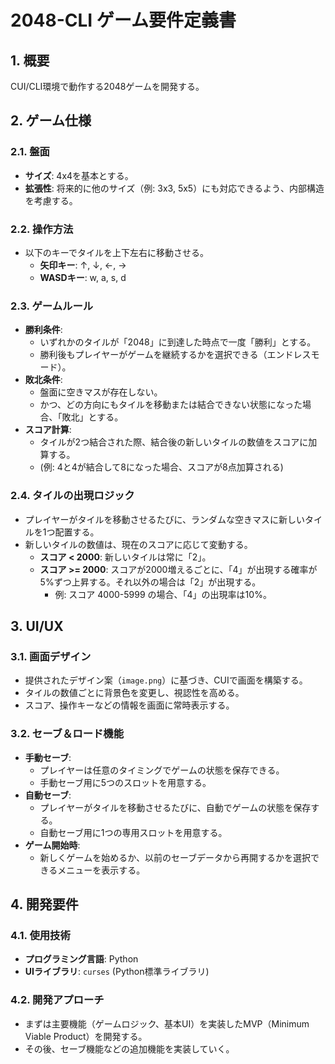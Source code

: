 
# 2048-CLI ゲーム要件定義書

## 1. 概要

CUI/CLI環境で動作する2048ゲームを開発する。

## 2. ゲーム仕様

### 2.1. 盤面

- **サイズ**: 4x4を基本とする。
- **拡張性**: 将来的に他のサイズ（例: 3x3, 5x5）にも対応できるよう、内部構造を考慮する。

### 2.2. 操作方法

- 以下のキーでタイルを上下左右に移動させる。
  - **矢印キー**: ↑, ↓, ←, →
  - **WASDキー**: w, a, s, d

### 2.3. ゲームルール

- **勝利条件**:
  - いずれかのタイルが「2048」に到達した時点で一度「勝利」とする。
  - 勝利後もプレイヤーがゲームを継続するかを選択できる（エンドレスモード）。
- **敗北条件**:
  - 盤面に空きマスが存在しない。
  - かつ、どの方向にもタイルを移動または結合できない状態になった場合、「敗北」とする。
- **スコア計算**:
  - タイルが2つ結合された際、結合後の新しいタイルの数値をスコアに加算する。
  - (例: 4と4が結合して8になった場合、スコアが8点加算される)

### 2.4. タイルの出現ロジック

- プレイヤーがタイルを移動させるたびに、ランダムな空きマスに新しいタイルを1つ配置する。
- 新しいタイルの数値は、現在のスコアに応じて変動する。
  - **スコア < 2000**: 新しいタイルは常に「2」。
  - **スコア >= 2000**: スコアが2000増えるごとに、「4」が出現する確率が5%ずつ上昇する。それ以外の場合は「2」が出現する。
    - 例: スコア 4000-5999 の場合、「4」の出現率は10%。

## 3. UI/UX

### 3.1. 画面デザイン

- 提供されたデザイン案（`image.png`）に基づき、CUIで画面を構築する。
- タイルの数値ごとに背景色を変更し、視認性を高める。
- スコア、操作キーなどの情報を画面に常時表示する。

### 3.2. セーブ＆ロード機能

- **手動セーブ**:
  - プレイヤーは任意のタイミングでゲームの状態を保存できる。
  - 手動セーブ用に5つのスロットを用意する。
- **自動セーブ**:
  - プレイヤーがタイルを移動させるたびに、自動でゲームの状態を保存する。
  - 自動セーブ用に1つの専用スロットを用意する。
- **ゲーム開始時**:
  - 新しくゲームを始めるか、以前のセーブデータから再開するかを選択できるメニューを表示する。

## 4. 開発要件

### 4.1. 使用技術

- **プログラミング言語**: Python
- **UIライブラリ**: `curses` (Python標準ライブラリ)

### 4.2. 開発アプローチ

- まずは主要機能（ゲームロジック、基本UI）を実装したMVP（Minimum Viable Product）を開発する。
- その後、セーブ機能などの追加機能を実装していく。
